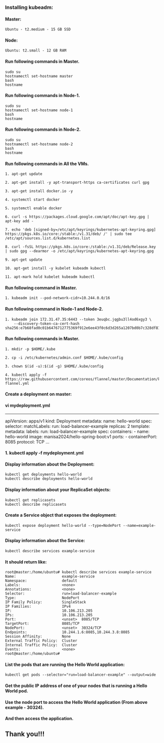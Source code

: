 ### Installing kubeadm:


#### Master:
	Ubuntu - t2.medium - 15 GB SSD
#### Node:
	Ubuntu: t2.small - 12 GB RAM

#### Run following commands in Master.
	sudo su
	hostnamectl set-hostname master
	bash
	hostname

#### Run following commands in Node-1.
	sudo su
	hostnamectl set-hostname node-1
	bash
	hostname

#### Run following commands in Node-2.
	sudo su
	hostnamectl set-hostname node-2
	bash
	hostname

#### Run following commands in All the VMs.

	1. apt-get update
	
	2. apt-get install -y apt-transport-https ca-certificates curl gpg

	3. apt-get install docker.io -y

	4. systemctl start docker

	5. systemctl enable docker

	6. curl -s https://packages.cloud.google.com/apt/doc/apt-key.gpg | apt-key add -
	
	7. echo 'deb [signed-by=/etc/apt/keyrings/kubernetes-apt-keyring.gpg] https://pkgs.k8s.io/core:/stable:/v1.31/deb/ /' | sudo tee /etc/apt/sources.list.d/kubernetes.list
	
	8. curl -fsSL https://pkgs.k8s.io/core:/stable:/v1.31/deb/Release.key | sudo gpg --dearmor -o /etc/apt/keyrings/kubernetes-apt-keyring.gpg

	9. apt-get update
	
	10. apt-get install -y kubelet kubeadm kubectl

	11. apt-mark hold kubelet kubeadm kubectl

#### Run following command in Master.

	1. kubeadm init --pod-network-cidr=10.244.0.0/16

#### Run following command in Node-1 and Node-2.
	
	1. kubeadm join 172.31.47.35:6443 --token 3euqbc.jqgbu3ll4od6xgy3 \
        --discovery-token-ca-cert-hash sha256:e7b68fad0c01b6476712775369f912e6ee43f0c6d3d265a1207bd0b7c328df81

#### Run following commands in Master.

	1. mkdir -p $HOME/.kube

	2. cp -i /etc/kubernetes/admin.conf $HOME/.kube/config

	3. chown $(id -u):$(id -g) $HOME/.kube/config

	4. kubectl apply -f https://raw.githubusercontent.com/coreos/flannel/master/Documentation/kube-flannel.yml

#### Create a deployment on master:

#### vi mydeployment.yml

---
apiVersion: apps/v1
kind: Deployment
metadata:
  name: hello-world
spec:
  selector:
    matchLabels:
      run: load-balancer-example
  replicas: 2
  template:
    metadata:
      labels:
        run: load-balancer-example
    spec:
      containers:
        - name: hello-world
          image: manisa2024/hello-spring-boot:v1
          ports:
            - containerPort: 8085
              protocol: TCP
...

#### 1. kubectl apply -f mydeployment.yml

#### Display information about the Deployment:
	kubectl get deployments hello-world
	kubectl describe deployments hello-world

#### Display information about your ReplicaSet objects:
	kubectl get replicasets
	kubectl describe replicasets

#### Create a Service object that exposes the deployment:
	kubectl expose deployment hello-world --type=NodePort --name=example-service

#### Display information about the Service:
	kubectl describe services example-service

#### It should return like:

	root@master:/home/ubuntu# kubectl describe services example-service
	Name:                     example-service
	Namespace:                default
	Labels:                   <none>
	Annotations:              <none>
	Selector:                 run=load-balancer-example
	Type:                     NodePort
	IP Family Policy:         SingleStack
	IP Families:              IPv4
	IP:                       10.106.213.205
	IPs:                      10.106.213.205
	Port:                     <unset>  8085/TCP
	TargetPort:               8085/TCP
	NodePort:                 <unset>  30324/TCP
	Endpoints:                10.244.1.6:8085,10.244.3.8:8085
	Session Affinity:         None
	External Traffic Policy:  Cluster
	Internal Traffic Policy:  Cluster
	Events:                   <none>
	root@master:/home/ubuntu#

#### List the pods that are running the Hello World application:
	kubectl get pods --selector="run=load-balancer-example" --output=wide

#### Get the public IP address of one of your nodes that is running a Hello World pod. 
#### Use the node port to access the Hello World application (From above example - 30324).
#### And then access the application.

## Thank you!!!
